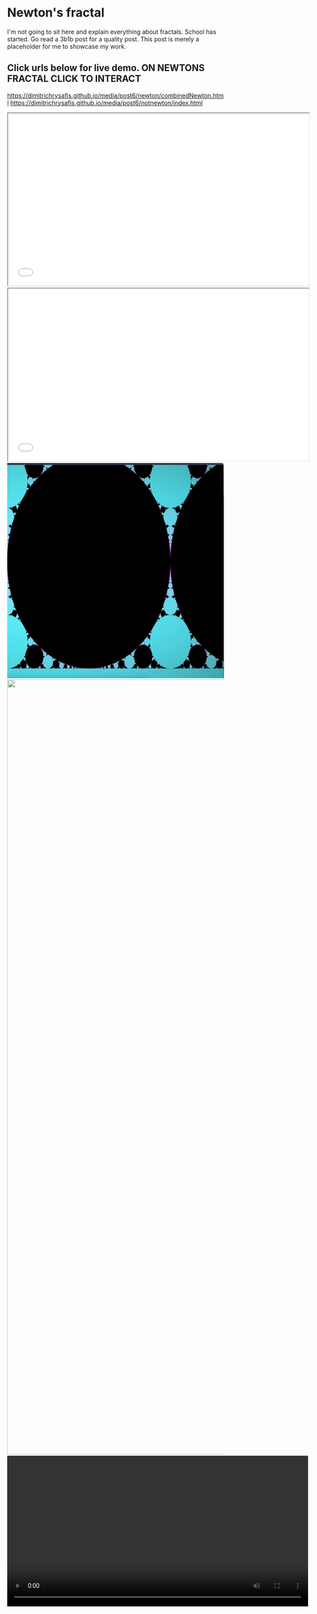 # Newton's fractal
I'm not going to sit here and explain everything about fractals. School has started. Go read a 3b1b post for a quality post.
This post is merely a placeholder for me to showcase my work.

## Click urls below for live demo. ON NEWTONS FRACTAL CLICK TO INTERACT
 https://dimitrichrysafis.github.io/media/post6/newton/combinedNewton.html
 https://dimitrichrysafis.github.io/media/post6/notnewton/index.html

<iframe src="media/post6/newton/combinedNewton.html" width="700" height="400"></iframe>
<iframe src="media/post6/notnewton/index.html" width="700" height="400"></iframe>


<img src="../media/post6/freezeframe1.png" width="700" height="500">
<img src="../media/post6/freezeframe2.png" width="700" height="1800">



<video width="700" controls>  
  <source src="../media/post6/bulb.mp4" type="video/mp4">
</video>  
